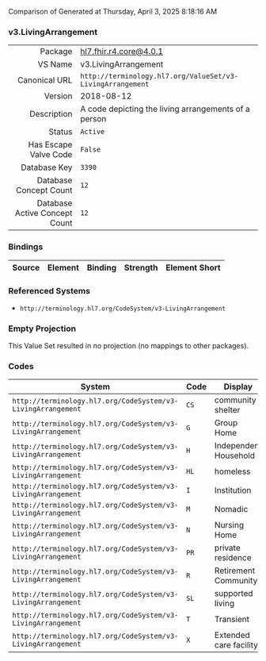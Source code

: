 Comparison of 
Generated at Thursday, April 3, 2025 8:18:16 AM

### v3.LivingArrangement

|      |     |
| ---: | --- |
| Package | hl7.fhir.r4.core@4.0.1 |
| VS Name | v3.LivingArrangement |
| Canonical URL | `http://terminology.hl7.org/ValueSet/v3-LivingArrangement` |
| Version | 2018-08-12 |
| Description | A code depicting the living arrangements of a person |
| Status | `Active` |
| Has Escape Valve Code | `False` |
| Database Key | `3390` |
| Database Concept Count | `12` |
| Database Active Concept Count | `12` |
### Bindings

| Source | Element | Binding | Strength | Element Short |
| ------ | ------- | ------- | -------- | ------------- |

### Referenced Systems

* `http://terminology.hl7.org/CodeSystem/v3-LivingArrangement`
### Empty Projection

This Value Set resulted in no projection (no mappings to other packages).

### Codes

| System | Code | Display |
| ------ | ---- | ------- |
| `http://terminology.hl7.org/CodeSystem/v3-LivingArrangement` | `CS` | community shelter |
| `http://terminology.hl7.org/CodeSystem/v3-LivingArrangement` | `G` | Group Home |
| `http://terminology.hl7.org/CodeSystem/v3-LivingArrangement` | `H` | Independent Household |
| `http://terminology.hl7.org/CodeSystem/v3-LivingArrangement` | `HL` | homeless |
| `http://terminology.hl7.org/CodeSystem/v3-LivingArrangement` | `I` | Institution |
| `http://terminology.hl7.org/CodeSystem/v3-LivingArrangement` | `M` | Nomadic |
| `http://terminology.hl7.org/CodeSystem/v3-LivingArrangement` | `N` | Nursing Home |
| `http://terminology.hl7.org/CodeSystem/v3-LivingArrangement` | `PR` | private residence |
| `http://terminology.hl7.org/CodeSystem/v3-LivingArrangement` | `R` | Retirement Community |
| `http://terminology.hl7.org/CodeSystem/v3-LivingArrangement` | `SL` | supported living |
| `http://terminology.hl7.org/CodeSystem/v3-LivingArrangement` | `T` | Transient |
| `http://terminology.hl7.org/CodeSystem/v3-LivingArrangement` | `X` | Extended care facility |
